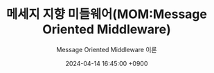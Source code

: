 ---
layout: post
title:  "메세지 지향 미들웨어(MOM:Message Oriented Middleware)"
subtitle: Message Oriented Middleware 이론
date:   2024-04-14 16:45:00 +0900
excerpt_image: "../assets/images/excerpt-image-2024-04-14-message-oriented-middleware.png"
categories: Architecture
tags: [MessageOrientedMiddleware, MOM, SoftwareArchitecture, DataSynchronization, AsynchronousCommunication]
---
